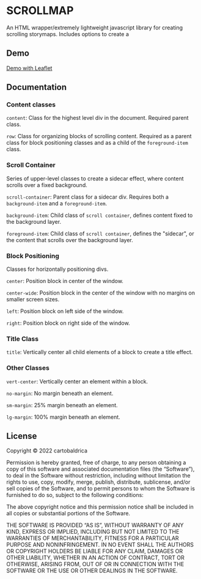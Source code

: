 # SCROLLMAP

An HTML wrapper/extremely lightweight javascript library for creating scrolling storymaps. Includes options to create a

## Demo

[Demo with Leaflet](https://cartobaldrica.github.io/scrollmap/examples/example1.html)

## Documentation

### Content classes

`content`: Class for the highest level div in the document. Required parent class.

`row`: Class for organizing blocks of scrolling content. Required as a parent class for block positioning classes and as a child of the `foreground-item` class.

### Scroll Container

Series of upper-level classes to create a sidecar effect, where content scrolls over a fixed background.

`scroll-container`: Parent class for a sidecar div. Requires both a `background-item` and a `foreground-item`.

`background-item`: Child class of `scroll container`, defines content fixed to the background layer.

`foreground-item`: Child class of `scroll container`, defines the "sidecar", or the content that scrolls over the background layer.

### Block Positioning 

Classes for horizontally positioning divs. 

`center`: Position block in center of the window. 

`center-wide`: Position block in the center of the window with no margins on smaller screen sizes.

`left`: Position block on left side of the window.

`right`: Position block on right side of the window.

### Title Class

`title`: Vertically center all child elements of a block to create a title effect. 

### Other Classes

`vert-center`: Vertically center an element within a block. 

`no-margin`: No margin beneath an element. 

`sm-margin`: 25% margin beneath an element. 

`lg-margin`: 100% margin beneath an element. 

## License

Copyright © 2022 cartobaldrica

Permission is hereby granted, free of charge, to any person obtaining a copy of this software and associated documentation files (the “Software”), to deal in the Software without restriction, including without limitation the rights to use, copy, modify, merge, publish, distribute, sublicense, and/or sell copies of the Software, and to permit persons to whom the Software is furnished to do so, subject to the following conditions:

The above copyright notice and this permission notice shall be included in all copies or substantial portions of the Software.

THE SOFTWARE IS PROVIDED “AS IS”, WITHOUT WARRANTY OF ANY KIND, EXPRESS OR IMPLIED, INCLUDING BUT NOT LIMITED TO THE WARRANTIES OF MERCHANTABILITY, FITNESS FOR A PARTICULAR PURPOSE AND NONINFRINGEMENT. IN NO EVENT SHALL THE AUTHORS OR COPYRIGHT HOLDERS BE LIABLE FOR ANY CLAIM, DAMAGES OR OTHER LIABILITY, WHETHER IN AN ACTION OF CONTRACT, TORT OR OTHERWISE, ARISING FROM, OUT OF OR IN CONNECTION WITH THE SOFTWARE OR THE USE OR OTHER DEALINGS IN THE SOFTWARE.